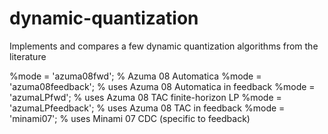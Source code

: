 # dynamic-quantization
Implements and compares a few dynamic quantization algorithms from the literature

%mode = 'azuma08fwd';           % Azuma 08 Automatica
%mode = 'azuma08feedback';      % uses Azuma 08 Automatica in feedback
%mode = 'azumaLPfwd';           % uses Azuma 08 TAC finite-horizon LP
%mode = 'azumaLPfeedback';      % uses Azuma 08 TAC in feedback
%mode = 'minami07';             % uses Minami 07 CDC (specific to feedback)
